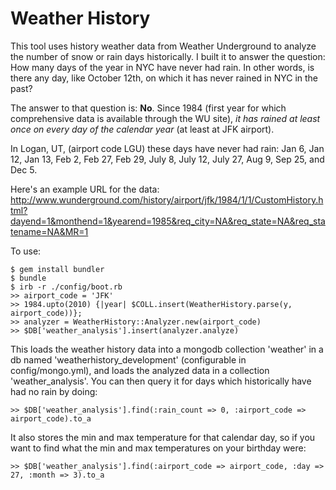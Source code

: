 Weather History
=========

This tool uses history weather data from Weather Underground to analyze the
number of snow or rain days historically. I built it to answer the question:
How many days of the year in NYC have never had rain. In other words, is there
any day, like October 12th, on which it has never rained in NYC in the past?

The answer to that question is: **No**.  Since 1984 (first year for which comprehensive
data is available through the WU site), *it has rained at least once on every day
of the calendar year* (at least at JFK airport).

In Logan, UT, (airport code LGU) these days have never had rain:
Jan 6, Jan 12, Jan 13, Feb 2, Feb 27, Feb 29, July 8, July 12, July 27, Aug 9, 
Sep 25, and Dec 5.

Here's an example URL for the data:
http://www.wunderground.com/history/airport/jfk/1984/1/1/CustomHistory.html?dayend=1&monthend=1&yearend=1985&req_city=NA&req_state=NA&req_statename=NA&MR=1

To use:

```
$ gem install bundler
$ bundle
$ irb -r ./config/boot.rb
>> airport_code = 'JFK'
>> 1984.upto(2010) {|year| $COLL.insert(WeatherHistory.parse(y, airport_code))};
>> analyzer = WeatherHistory::Analyzer.new(airport_code)
>> $DB['weather_analysis'].insert(analyzer.analyze)
```

This loads the weather history data into a mongodb collection 'weather' in a db
named 'weatherhistory_development' (configurable in config/mongo.yml), and loads
the analyzed data in a collection 'weather_analysis'.  You can then query it for
days which historically have had no rain by doing:

```
>> $DB['weather_analysis'].find(:rain_count => 0, :airport_code => airport_code).to_a
```

It also stores the min and max temperature for that calendar day, so if you want
to find what the min and max temperatures on your birthday were:

```
>> $DB['weather_analysis'].find(:airport_code => airport_code, :day => 27, :month => 3).to_a
```